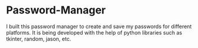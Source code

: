 # Password-Manager
I built this password manager to create and save my passwords for different platforms. It is being developed with the help of python libraries such as tkinter, random, jason, etc.

